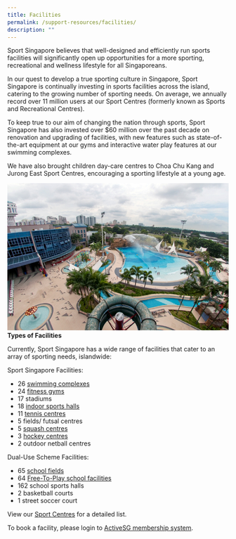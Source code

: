 ```yaml
---
title: Facilities
permalink: /support-resources/facilities/
description: ""
---
```

Sport Singapore believes that well-designed and efficiently run sports facilities will significantly open up opportunities for a more sporting, recreational and wellness lifestyle for all Singaporeans. 

In our quest to develop a true sporting culture in Singapore, Sport Singapore is continually investing in sports facilities across the island, catering to the growing number of sporting needs. On average, we annually record over 11 million users at our Sport Centres (formerly known as Sports and Recreational Centres). 

To keep true to our aim of changing the nation through sports, Sport Singapore has also invested over $60 million over the past decade on renovation and upgrading of facilities, with new features such as state-of-the-art equipment at our gyms and interactive water play features at our swimming complexes.

We have also brought children day-care centres to Choa Chu Kang and Jurong East Sport Centres, encouraging a sporting lifestyle at a young age.

![Types of Facilities](/images/Support/Facilities/Jurong%20East_2008_Picturewords_3768.jpeg)
**Types of Facilities**

Currently, Sport Singapore has a wide range of facilities that cater to an array of sporting needs, islandwide:

Sport Singapore Facilities:

*   26 [swimming complexes](https://www.myactivesg.com/Facilities/Swimming-Pools)
*   24 [fitness gyms  
    ](https://www.myactivesg.com/Facilities/Gyms)
*   17 stadiums
*   18 [indoor sports halls](https://www.myactivesg.com/Facilities?sport=All&q=&type=sports-hall) 
*   11 [tennis centres](https://www.myactivesg.com/Facilities?sport=tennis)
*   5 fields/ futsal centres 
*   5 [squash centres](https://www.myactivesg.com/Facilities?sport=squash&q=&type=All)
*   3 [hockey centres](https://www.myactivesg.com/Facilities?sport=hockey&q=&type=All)
*   2 outdoor netball centres

Dual-Use Scheme Facilities:

*   65 [school fields](https://www.myactivesg.com/Facilities?sport=All&q=&type=fields)
*   64 [Free-To-Play school facilities](https://www.myactivesg.com/Facilities?sport=All&q=&type=free-to-play)
*   162 school sports halls
*   2 basketball courts
*   1 street soccer court 

View our [Sport Centres](http://www.myactivesg.com/facilities) for a detailed list. 

To book a facility, please login to [ActiveSG membership system](https://members.myactivesg.com/).